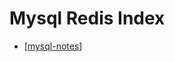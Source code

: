 # Mysql Redis Index

- [[mysql-notes]]

[//begin]: # "Autogenerated link references for markdown compatibility"
[mysql-notes]: mysql-redis/mysql-notes "Mysql Notes"
[//end]: # "Autogenerated link references"